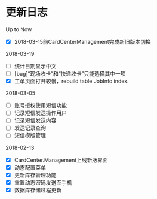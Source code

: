 更新日志
=====
Up to Now
- [x] 2018-03-15前CardCenterManagement完成新旧版本切换

2018-03-19
- [ ] 统计日期显示中文
- [ ] [bug]“现场收卡”和“快递收卡”只能选择其中一项
- [x] 工单页面打开较慢，rebuild table JobInfo index.

2018-03-05
- [ ] 账号授权使用短信功能
- [ ] 记录短信发送操作用户
- [ ] 记录短信发送内容
- [ ] 发送记录查询
- [ ] 短信模版管理

2018-02-13
- [x] CardCenter.Management上线新版界面
- [x] 动态配置菜单
- [x] 更新库存管理功能
- [x] 重置动态密码发送至手机
- [x] 数据库存储过程更新
